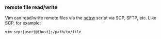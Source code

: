 ### remote file read/write

Vim can read/write remote files via the [netrw](http://www.vim.org/scripts/script.php?script_id=1075) 
script via SCP, SFTP, etc. Like SCP, for example:  

```bash
vim scp:{user}@{host}:/path/to/file
```
